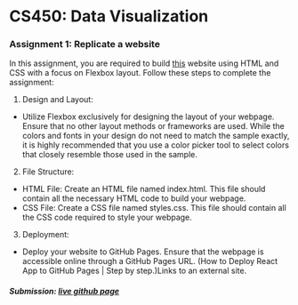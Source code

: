 # CS450: Data Visualization 

### Assignment 1: Replicate a website 
In this assignment, you are required to build [this](https://github.com/user-attachments/files/17061374/Assignment.1.Sample.1.pdf) website using HTML and CSS with a focus on Flexbox layout. Follow these steps to complete the assignment:
1. Design and Layout: 
* Utilize Flexbox exclusively for designing the layout of your webpage. Ensure that no other layout methods or frameworks are used. While the colors and fonts in your design do not need to match the sample exactly, it is highly recommended that you use a color picker tool to select colors that closely resemble those used in the sample.

2. File Structure:
* HTML File: Create an HTML file named index.html. This file should contain all the necessary HTML code to build your webpage.
* CSS File: Create a CSS file named styles.css. This file should contain all the CSS code required to style your webpage.

3. Deployment:
* Deploy your website to GitHub Pages. Ensure that the webpage is accessible online through a GitHub Pages URL. (How to Deploy React App to GitHub Pages | Step by step.)Links to an external site.

##### Submission: [live github page](https://katherinj.github.io/CS450DataVisualization/assignment1/)
